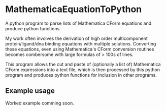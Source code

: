 # MathematicaEquationToPython
A python program to parse lists of Mathematica CForm equations and produce python functions

My work often involves the derivation of high order multicomponent protein/ligand/dna binding equations with multiple solutions.  Converting these equations, even using Mathematica's CForm conversion routines becomes combersome with large formulas of > 100s of lines.

This program allows the cut and paste of (optionally a list of) Mathematica CForm expressions into a text file, which is then processed by this python program and produces python functions for inclusion in other programs.

## Example usage
Worked example comming soon.